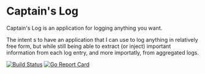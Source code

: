 # Captain's Log

Captain's Log is an application for logging anything you want.

The intent s to have an application that I can use to log
anything in relatively free form, but while still being able to extract (or inject)
important information from each log entry, and more importatly, from aggregated logs.

[![Build Status](https://travis-ci.org/minond/captainslog.svg?branch=master)](https://travis-ci.org/minond/captainslog)
[![Go Report Card](https://goreportcard.com/badge/github.com/minond/captainslog)](https://goreportcard.com/report/github.com/minond/captainslog)
